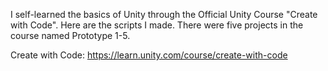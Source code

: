 I self-learned the basics of Unity through the Official Unity Course "Create with Code". Here are the scripts I made. There were five projects in the course named Prototype 1-5.

Create with Code: https://learn.unity.com/course/create-with-code

